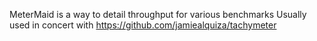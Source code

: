 MeterMaid is a way to detail throughput for various benchmarks
Usually used in concert with https://github.com/jamiealquiza/tachymeter
